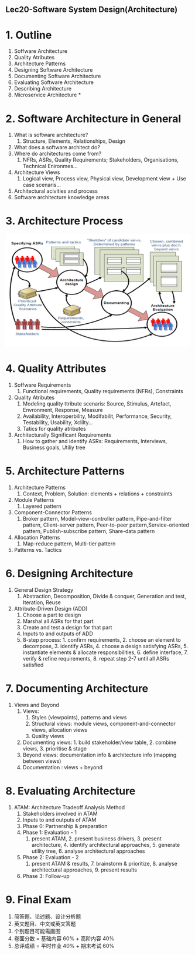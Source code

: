 Lec20-Software System Design(Architecture)
---

# 1. Outline
1. Soffware Architecture
2. Quality Atributes
3. Architecture Patterns
4. Designing Software Architecture
5. Documenting Software Architecture
6. Evaluating Software Architecture
7. Describing Architecture
8. Microservice Architecture *

# 2. Software Architecture in General
1. What is software architecture?
   1. Structure, Elements, Relationships, Design
2. What does a software architect do?
3. Where do architectures come from?
   1. NFRs, ASRs, Quality Requirements; Stakeholders, Organisations, Technical Enironmes...
4. Architecture Views
   1. Logical view, Process view, Physical view, Development view + Use case scenaris...
5. Architectural acivities and process
6. Software architecture knowledge areas

# 3. Architecture Process
![](img/lec20/1.png)

# 4. Quality Attributes
1. Soffware Requirements
   1. Functional requirements, Quality requirements (NFRs), Constraints
2. Quality Atributes
   1. Modeling quality ttribute scenaris: Source, Stimulus, Artefact, Envronment, Response, Measure
   2. Availability, Interoperbility, Modifabilit, Performance, Security, Testability, Usability, Xclilty...
   3. Tatics for quality atributes
3. Architecturally Significant Requirements
   1. How to gather and identify ASRs: Requirements, Interviews, Business goals, Utiliy tree 

# 5. Architecture Patterns
1. Architecture Patterns
   1. Context, Problem, Solution: elements + relations + constraints
2. Module Patterns
   1. Layered pattern
3. Component-Connector Patterns
   1. Broker pattern, Model-view-controller pattern, Pipe-and-filter pattern, Client-server pattern, Peer-to-peer pattern,Service-oriented pattern, Publish-subscribe pattern, Share-data pattern
4. Allocation Patterns
   1. Map-reduce pattern, Multi-tier pattern
5. Patterns vs. Tactics

# 6. Designing Architecture
1. General Design Strategy
   1. Abstraction, Decomposition, Divide & conquer, Generation and test, Iteration, Reuse
2. Attribute-Driven Design (ADD)
   1. Choose a part to design
   2. Marshal all ASRs for that part
   3. Create and test a design for that part
   4. Inputs to and outputs of ADD
   5. 8-step process: 1. confirm requirements, 2. choose an element to decompose, 3. identify ASRs, 4. choose a design satisfying ASRs, 5. instantiate elements & allocate responsibilities, 6. define interface, 7. verify & refine requirements, 8. repeat step 2-7 until all ASRs satisfied

# 7. Documenting Architecture
1. Views and Beyond
   1. Views:
      1. Styles (viewpoints), patterns and views
      2. Structural views: module views, component-and-connector views, allocation views
      3. Quality views
   2. Documenting views: 1. build stakeholder/view table, 2. combine views, 3. prioritise & stage
   3. Beyond views: documentation info & architecture info (mapping between views)
   4. Documentation : views + beyond

# 8. Evaluating Architecture
1. ATAM: Architecture Tradeoff Analysis Method
   1. Stakeholders involved in ATAM
   2. Inputs to and outputs of ATAM
   3. Phase 0: Partnership & preparation
   4. Phase 1: Evaluation - 1
      1. present ATAM, 2. present business drivers, 3. present architecture, 4. identify architectural approaches, 5. generate utility tree, 6. analyse architectural approaches
   5. Phase 2: Evaluation - 2
      1. present ATAM & results, 7. brainstorm & prioritize, 8. analyse architectural approaches, 9. present results
   6. Phase 3: Follow-up

# 9. Final Exam
1. 简答题、论述题、设计分析题
2. 英文题目、中文或英文答题
3. 个别题目可能需画图
4. 卷面分数 = 基础内容 60% + 高阶内容 40%
5. 总评成绩 = 平时作业 40% + 期末考试 60%